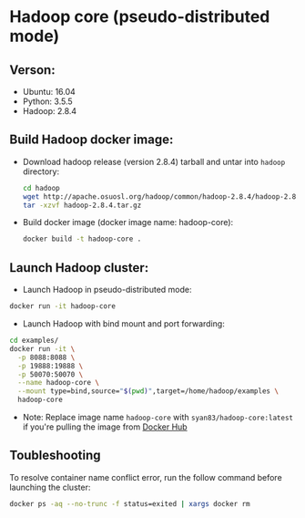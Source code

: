 
# Hadoop core (pseudo-distributed mode)

## Verson:
  - Ubuntu: 16.04
  - Python: 3.5.5
  - Hadoop: 2.8.4

## Build Hadoop docker image:

- Download hadoop release (version 2.8.4) tarball and untar into `hadoop` directory:

  ```bash
  cd hadoop
  wget http://apache.osuosl.org/hadoop/common/hadoop-2.8.4/hadoop-2.8.4.tar.gz
  tar -xzvf hadoop-2.8.4.tar.gz
  ```
  
- Build docker image (docker image name: hadoop-core):

  ```bash
  docker build -t hadoop-core .
  ```
  
## Launch Hadoop cluster:

  - Launch Hadoop in pseudo-distributed mode:
  
  ```bash
  docker run -it hadoop-core
  ```
  
  - Launch Hadoop with bind mount and port forwarding:
  
  ```bash
  cd examples/
  docker run -it \
    -p 8088:8088 \
    -p 19888:19888 \
    -p 50070:50070 \
    --name hadoop-core \
    --mount type=bind,source="$(pwd)",target=/home/hadoop/examples \
    hadoop-core
  ```
  
  - Note: Replace image name `hadoop-core` with `syan83/hadoop-core:latest` if you're pulling the image from [Docker Hub](https://hub.docker.com/r/syan83/hadoop-core/)

## Toubleshooting

  To resolve container name conflict error, run the follow command before launching the cluster:
  
  ```bash
  docker ps -aq --no-trunc -f status=exited | xargs docker rm
  ```
